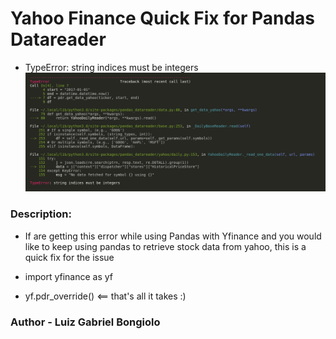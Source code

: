 # Yahoo Finance Quick Fix for Pandas Datareader 

- TypeError: string indices must be integers
![image](https://github.com/lgbongiolo/Yfinance-Quick-Fix/blob/master/Type%20Error.png?raw=true)


### Description:
- If are getting this error while using Pandas with Yfinance and you would like to keep using pandas to retrieve stock data from yahoo, this is a quick fix for the issue 

- import yfinance as yf
- yf.pdr_override() <== that's all it takes :)


### Author - Luiz Gabriel Bongiolo

